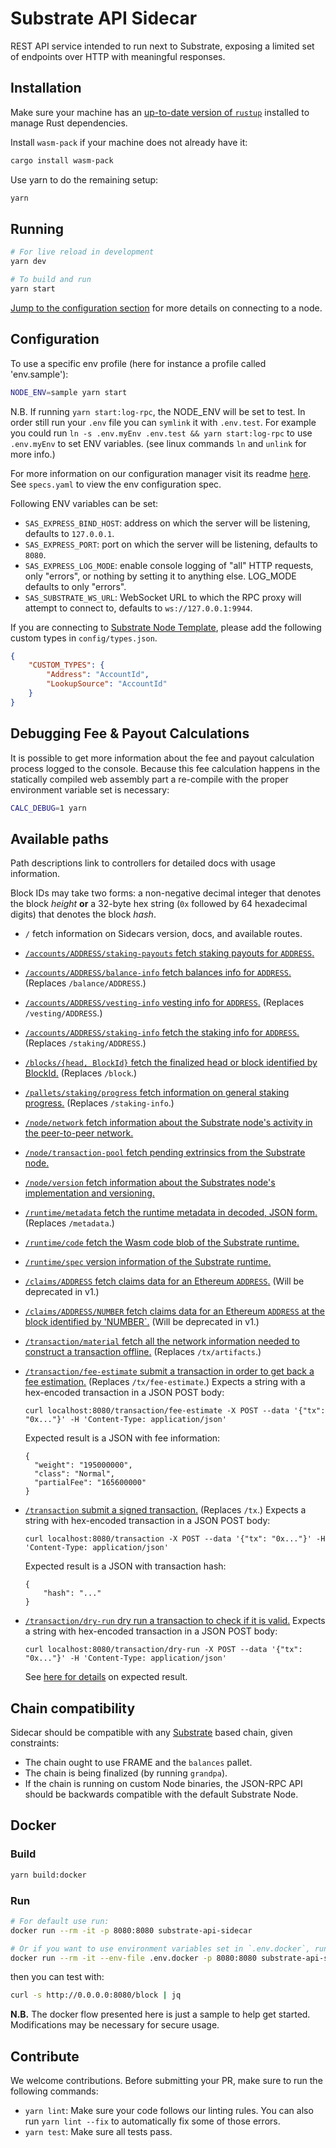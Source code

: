 # Substrate API Sidecar

REST API service intended to run next to Substrate, exposing a limited set of endpoints over HTTP
with meaningful responses.

## Installation

Make sure your machine has an
[up-to-date version of `rustup`](https://www.rust-lang.org/tools/install) installed to manage Rust
dependencies.

Install `wasm-pack` if your machine does not already have it:

```bash
cargo install wasm-pack
```

Use yarn to do the remaining setup:

```bash
yarn
```

## Running

```bash
# For live reload in development
yarn dev

# To build and run
yarn start
```

[Jump to the configuration section](#configuration) for more details on connecting to a node.

## Configuration

To use a specific env profile (here for instance a profile called 'env.sample'):

```bash
NODE_ENV=sample yarn start
```

N.B. If running `yarn start:log-rpc`, the NODE_ENV will be set to test. In order still run your `.env`
file you can `symlink` it with `.env.test`. For example you could run
`ln -s .env.myEnv .env.test && yarn start:log-rpc` to use `.env.myEnv` to set ENV variables. (see linux
commands `ln` and `unlink` for more info.)

For more information on our configuration manager visit its readme [here](https://gitlab.com/chevdor/confmgr/-/raw/master/README.adoc). See `specs.yaml` to view the env configuration spec.

Following ENV variables can be set:

-   `SAS_EXPRESS_BIND_HOST`: address on which the server will be listening, defaults to `127.0.0.1`.
-   `SAS_EXPRESS_PORT`: port on which the server will be listening, defaults to `8080`.
-   `SAS_EXPRESS_LOG_MODE`: enable console logging of "all" HTTP requests, only "errors", or nothing by
    setting it to anything else. LOG_MODE defaults to only "errors".
-   `SAS_SUBSTRATE_WS_URL`: WebSocket URL to which the RPC proxy will attempt to connect to, defaults to
    `ws://127.0.0.1:9944`.

If you are connecting to [Substrate Node Template](https://github.com/substrate-developer-hub/substrate-node-template), please add the following custom types in `config/types.json`.

```json
{
	"CUSTOM_TYPES": {
		"Address": "AccountId",
		"LookupSource": "AccountId"
	}
}
```

## Debugging Fee & Payout Calculations

It is possible to get more information about the fee and payout calculation process logged to
the console. Because this fee calculation happens in the statically compiled web assembly part
a re-compile with the proper environment variable set is necessary:

```bash
CALC_DEBUG=1 yarn
```

## Available paths

Path descriptions link to controllers for detailed docs with usage information.

Block IDs may take two forms: a non-negative decimal integer that denotes the block _height_ **or**
a 32-byte hex string (`0x` followed by 64 hexadecimal digits) that denotes the block _hash_.

-   `/` fetch information on Sidecars version, docs, and available routes.

-   [`/accounts/ADDRESS/staking-payouts` fetch staking payouts for `ADDRESS`.](/src/controllers/accounts/AccountsStakingPayoutsController.ts)

-   [`/accounts/ADDRESS/balance-info` fetch balances info for `ADDRESS`.](src/controllers/accounts/AccountsBalanceInfoController.ts) (Replaces `/balance/ADDRESS`.)

-   [`/accounts/ADDRESS/vesting-info` vesting info for `ADDRESS`.](src/controllers/accounts/AccountsVestingInfoController.ts) (Replaces `/vesting/ADDRESS`.)

-   [`/accounts/ADDRESS/staking-info` fetch the staking info for `ADDRESS`.](src/controllers/accounts/AccountsStakingInfoController.ts) (Replaces `/staking/ADDRESS`.)

-   [`/blocks/{head, BlockId}` fetch the finalized head or block identified by BlockId.](/src/controllers/blocks/BlocksController.ts) (Replaces `/block`.)

-   [`/pallets/staking/progress` fetch information on general staking progress.](src/controllers/pallets/PalletsStakingProgressController.ts) (Replaces `/staking-info`.)

-   [`/node/network` fetch information about the Substrate node's activity in the peer-to-peer network.](src/controllers/node/NodeNetworkController.ts)

-   [`/node/transaction-pool` fetch pending extrinsics from the Substrate node.](src/controllers/node/NodeTransactionPoolController.ts)

-   [`/node/version` fetch information about the Substrates node's implementation and versioning.](src/controllers/node/NodeVersionController.ts)

-   [`/runtime/metadata` fetch the runtime metadata in decoded, JSON form.](src/controllers/runtime/RuntimeMetadataController.ts) (Replaces `/metadata`.)

-   [`/runtime/code` fetch the Wasm code blob of the Substrate runtime.](src/controllers/runtime/RuntimeCodeController.ts)

-   [`/runtime/spec` version information of the Substrate runtime.](src/controllers/runtime/RuntimeSpecController.ts)

-   [`/claims/ADDRESS` fetch claims data for an Ethereum `ADDRESS`.](src/controllers/claims/ClaimsController.ts) (Will be deprecated in v1.)

-   [`/claims/ADDRESS/NUMBER` fetch claims data for an Ethereum `ADDRESS` at the block identified by 'NUMBER`.](src/controllers/claims/ClaimsController.ts) (Will be deprecated in v1.)

-   [`/transaction/material` fetch all the network information needed to construct a transaction offline.](src/controllers/transaction/TransactionMaterialController.ts) (Replaces `/tx/artifacts`.)

-   [`/transaction/fee-estimate` submit a transaction in order to get back a fee estimation.](src/controllers/transaction/TransactionFeeEstimateController.ts) (Replaces `/tx/fee-estimate`.) Expects a string
    with a hex-encoded transaction in a JSON POST body:

    ```
    curl localhost:8080/transaction/fee-estimate -X POST --data '{"tx": "0x..."}' -H 'Content-Type: application/json'
    ```

    Expected result is a JSON with fee information:

    ```
    {
      "weight": "195000000",
      "class": "Normal",
      "partialFee": "165600000"
    }
    ```

-   [`/transaction` submit a signed transaction.](src/controllers/transaction/TransactionSubmitController.ts) (Replaces `/tx`.) Expects a string with hex-encoded transaction in a JSON POST
    body:
    ```
    curl localhost:8080/transaction -X POST --data '{"tx": "0x..."}' -H 'Content-Type: application/json'
    ```
    Expected result is a JSON with transaction hash:
    ```
    {
        "hash": "..."
    }
    ```

- [`/transaction/dry-run` dry run a transaction to check if it is valid.](src/controllers/transaction/TransactionDryRunController.ts)
Expects a string with hex-encoded transaction in a JSON POST
    body:
    ```
    curl localhost:8080/transaction/dry-run -X POST --data '{"tx": "0x..."}' -H 'Content-Type: application/json'
    ```
    See [here for details](src/controllers/transaction/TransactionDryRunController.ts) on expected result.

## Chain compatibility

Sidecar should be compatible with any [Substrate](https://substrate.dev/) based chain, given
constraints:

-   The chain ought to use FRAME and the `balances` pallet.
-   The chain is being finalized (by running `grandpa`).
-   If the chain is running on custom Node binaries, the JSON-RPC API should be backwards compatible
    with the default Substrate Node.

## Docker

### Build

```bash
yarn build:docker
```

### Run

```bash
# For default use run:
docker run --rm -it -p 8080:8080 substrate-api-sidecar

# Or if you want to use environment variables set in `.env.docker`, run:
docker run --rm -it --env-file .env.docker -p 8080:8080 substrate-api-sidecar
```

then you can test with:

```bash
curl -s http://0.0.0.0:8080/block | jq
```

**N.B.** The docker flow presented here is just a sample to help get started. Modifications may be necessary for secure usage.

## Contribute

We welcome contributions. Before submitting your PR, make sure to run the following commands:

-   `yarn lint`: Make sure your code follows our linting rules. You can also run `yarn lint --fix` to
    automatically fix some of those errors.
-   `yarn test`: Make sure all tests pass.
